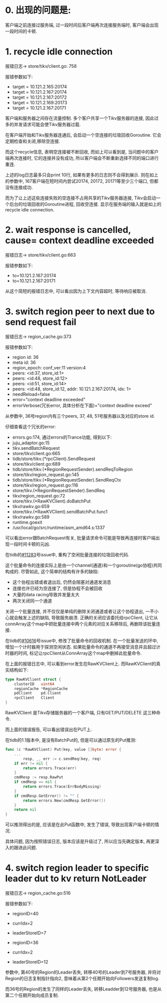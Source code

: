 # 0. 出现的问题是:
客户端之前连接过服务端, 过一段时间后客户端再次连接服务端时, 客户端会出现一段时间的卡顿. 


# 1. recycle idle connection
报错日志-> store/tikv/client.go: 758

报错参数如下:
- target = 10.121.2.165:20174
- target = 10.121.2.167:20174
- target = 10.121.2.167:20172
- target = 10.121.2.169:20173
- target = 10.121.2.167:20171


客户端和服务器之间存在流量控制. 多个客户共享一个Tikv服务器的连接, 因此过多的并发请求可能会使Tikv服务器过载.

在客户端开始和Tikv服务器连通后, 会启动一个空连接的垃圾回收Goroutine. 它会定期检查和关闭,移除空连接.

而这个recycle信息, 表明空连接被不断回收, 而如上可以看到是, 当问题中的客户端再次连接时, 它的连接并没有成功, 所以客户端会不断重新选择不同的端口进行重连. 

上述的log日志最多只会print 10行, 如果有更多的日志则不会得到展示.
则在如上的参数中, 167客户端在短时间内尝试20174, 20172, 20171等至少三个端口, 但都没有连接成功. 

而为了让上述这些连接失败的空连接不占用共享的Tikv服务器连接, Tikv会启动一个后台的垃圾回收的Goroutine进程, 回收空连接. 显示在服务端的输入就是如上的 recycle idle connection.


# 2. wait response is cancelled, cause= context deadline exceeded
报错日志-> store/tikv/client.go:663

报错参数如下:
- to=10.121.2.167:20174
- to=10.121.2.167:20171

从这个简短的报错日志中, 可以看出因为上下文内容超时, 等待响应被取消.


# 3. switch region peer to next due to send request fail
报错日志-> region_cache.go:373

报错参数如下:
- region id: 36
- meta id: 36
- region_epoch: conf_ver:11 version:4
- peers: <id:37, store_id:1>
- peers: <id:48, store_id:12>
- peers: <id:51, store_id:14>
- peers: <id:48, store_id:12, addr: 10.121.2.167:20174, idx: 1>
- needReload=false
- error="context deadline exceeded"
- errorVerbose(冗长error, 具体分析在下面)="context deadline exceed"

从参数中, 36号region内有三个peers, 37, 48, 51号服务器以及对应的store id.


仔细查看这个冗长的error:
- errors.go:174, 通过errors的Trance功能, 得到以下:
- juju_adaptor.go:15
- tikv.sendBatchRequest
- store/tikv/client.go:665
- tidb/store/tikv.(*rpcClient).SendRequest
- store/tikv/client.go:689
- tidb/store/tikv.(*RegionRequestSender).sendReqToRegion
- store/tikv/region_request.go:145
- tidb/store/tikv.(*RegionRequestSender).SendReqCtx
- store/tikv/region_request.go:116
- store/tikv.(*RegionRequestSender).SendReq
- tikv/region_request.go:72
- store/tikv.(*RawKVClient).doBatchPut
- tikv/rawkv.go:659
- store/tikv.(*RawKVClient).sendBatchPut.func1
- tikv/rawkv.go:589
- runtime.goexit
- /usr/local/go/src/runtime/asm_amd64.s:1337


可以看出error跟BatchRequest有关, 批量请求命令可能是导致再连接时客户端出现一段时间卡顿的元凶.

在tidb的[#11283](https://github.com/pingcap/tidb/pull/11283)号issue中, 重构了空闲批量连接的垃圾回收代码. 

这个批量命令的连接实际上是由一个channel(通道)和一个goroutine(go协程)共同构成的. 尽管如此, 这个简单的结构有许多的缺陷:
- 这个协程出错或者退出后, 仍然会阻塞对通道发消息
- 连接也许已经为空连接了, 但是协程不会被回收
- 大量的data racing导致并发量太大
- 两次关闭同一个通道

关闭一个批量连接, 并不仅仅是单纯的删除关闭通道或者让这个协程退出, 一不小心就会触发上述的缺陷, 导致服务崩溃. 正确的关闭应该委托给rpcClient, 让它从connArray这个map中把批量连接中两个元素的对应关系移除后, 再删除该批量连接.

在tidb的[#10616](https://github.com/pingcap/tidb/pull/10616)号issue中, 修改了批量命令的回收机制. 在一个批量发送的环中, 增加一个计时器用于探测空闲状态. 如果批量命令的通道不再接受消息并且超过计时器的时间, 标记让rpcClient从ConnArray这个map中删掉此批量命令. 

在上面的报错日志中, 可以看到error发生在RawKVClient上. 而RawKVClient的真实结构如下:

```go
type RawKVClient struct {
	clusterID   uint64
	regionCache *RegionCache
	pdClient    pd.Client
	rpcClient   Client
}
```
RawKVClient 是Tikv存储服务器的一个客户端, 只有GET/PUT/DELETE 这三种命令. 

而上面的错误报告, 可以看出错误出在PUT上. 

在tidb的1.1版本中, 是没有BatchPut的, 但是可以通过原生的Put推测:
```go
func (c *RawKVClient) Put(key, value []byte) error {
    ...
    	resp, _, err := c.sendReq(key, req)
	if err != nil {
		return errors.Trace(err)
	}
	cmdResp := resp.RawPut
	if cmdResp == nil {
		return errors.Trace(ErrBodyMissing)
	}
	if cmdResp.GetError() != "" {
		return errors.New(cmdResp.GetError())
	}
    return nil
}
```

可以推测得出的是, 应该是在此Put函数中, 发生了错误, 导致出现客户端卡顿的情况.

具体问题, 因为按照错误日志, 版本应该是升级过了, 所以应当先确定版本, 再更深入的跟进此问题. 


# 4. switch region leader to specific leader dut to kv return NotLeader
报错日志-> region_cache.go:516

报错参数如下:
- regionID=40
- currIdx=2
- leaderStoreID=7

- regionID=36
- currIdx=2
- leaderStoreID=12

参数中, 第40号的Region的Leader丢失, 转移40号的Leader到7号服务器, 并将对Region的日志复制指针指向2, 意味着从第2个任期开始向Followers发送复制log.

而36号的Region的发生了同样的Leader丢失, 转移Leadder到12号服务器, 也是从第二个任期开始向成员复制.







